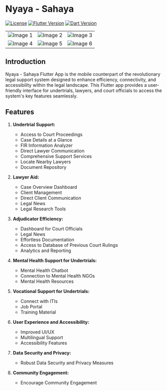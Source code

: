 # Nyaya - Sahaya

[![License](https://img.shields.io/badge/license-MIT-blue.svg)](https://opensource.org/licenses/MIT)
[![Flutter Version](https://img.shields.io/badge/flutter-%5E3.13.5-red.svg)](https://flutter.dev)
[![Dart Version](https://img.shields.io/badge/Dart-%5E3.1.2-green.svg)](https://dart.dev)

| | | |
|---------|---------|---------|
| ![Image 1](https://github.com/yashrathi-git/Nyaya-Sahaya/assets/57002207/7d6ce98b-c130-4fba-91f1-4ea479e0c6ab) | ![Image 2](https://github.com/yashrathi-git/Nyaya-Sahaya/assets/57002207/d8229597-7ef9-4d7a-aa4a-2a5fd91f03ba) | ![Image 3](https://github.com/yashrathi-git/Nyaya-Sahaya/assets/57002207/1c012ab3-b47d-401b-9359-8a70586dd652) |
| ![Image 4](https://github.com/yashrathi-git/Nyaya-Sahaya/assets/57002207/4e4da5b3-4a34-4485-a375-f099858bb863) | ![Image 5](https://github.com/yashrathi-git/Nyaya-Sahaya/assets/57002207/9df9269c-eb64-44d2-a1a0-ec2adac731e9) | ![Image 6](https://github.com/yashrathi-git/Nyaya-Sahaya/assets/57002207/89bf81dd-1cde-4718-9f46-f22261e94f34) |





## Introduction

Nyaya - Sahaya Flutter App is the mobile counterpart of the revolutionary legal support system designed to enhance efficiency, connectivity, and accessibility within the legal landscape. This Flutter app provides a user-friendly interface for undertrials, lawyers, and court officials to access the system's key features seamlessly.

## Features

1. **Undertrial Support:**
   - Access to Court Proceedings
   - Case Details at a Glance
   - FIR Information Analyzer
   - Direct Lawyer Communication
   - Comprehensive Support Services
   - Locate Nearby Lawyers
   - Document Repository

2. **Lawyer Aid:**
   - Case Overview Dashboard
   - Client Management
   - Direct Client Communication
   - Legal News
   - Legal Research Tools

3. **Adjudicator Efficiency:**
   - Dashboard for Court Officials
   - Legal News
   - Effortless Documentation
   - Access to Database of Previous Court Rulings
   - Analytics and Reporting

4. **Mental Health Support for Undertrials:**
   - Mental Health Chatbot
   - Connection to Mental Health NGOs
   - Mental Health Resources

5. **Vocational Support for Undertrials:**
   - Connect with ITIs
   - Job Portal
   - Training Material

6. **User Experience and Accessibility:**
   - Improved UI/UX
   - Multilingual Support
   - Accessibility Features

7. **Data Security and Privacy:**
   - Robust Data Security and Privacy Measures

8. **Community Engagement:**
   - Encourage Community Engagement



